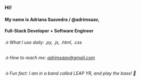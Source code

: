 ### Hi! 

#### My name is Adriana Saavedra / @adrimsaav,


#### Full-Stack Developer + Software Engineer

  ######   ✰ What I use daily: .py, .js, .html, .css
  ######   ✰ How to reach me: adrimsaav@gmail.com
  ######   ✰ Fun fact: I am in a band called LEAP YR, and play the bass! 🎸

